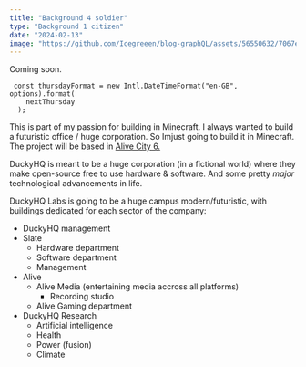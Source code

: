 ```yaml
---
title: "Background 4 soldier"
type: "Background 1 citizen"
date: "2024-02-13"
image: "https://github.com/Icegreeen/blog-graphQL/assets/56550632/7067ed38-069d-4d0e-a547-8672cc9c1c40"
---
```


Coming soon.

```
 const thursdayFormat = new Intl.DateTimeFormat("en-GB", options).format(
    nextThursday
  );

```

This is part of my passion for building in Minecraft. I always wanted to build a futuristic office / huge corporation. So Imjust going to build it in Minecraft.
The project will be based in [Alive City 6.](/projects/alive-city-6)

DuckyHQ is meant to be a huge corporation (in a fictional world) where they make open-source free to use hardware & software. And some pretty _major_ technological advancements in life.

DuckyHQ Labs is going to be a huge campus modern/futuristic, with buildings dedicated for each sector of the company:

- DuckyHQ management
- Slate
  - Hardware department
  - Software department
  - Management
- Alive
  - Alive Media (entertaining media accross all platforms)
    - Recording studio
  - Alive Gaming department
- DuckyHQ Research
  - Artificial intelligence
  - Health
  - Power (fusion)
  - Climate
